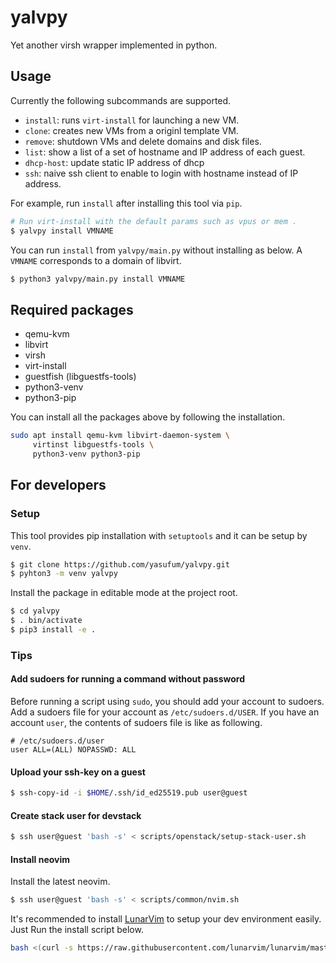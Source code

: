 # yalvpy

Yet another virsh wrapper implemented in python.

## Usage

Currently the following subcommands are supported.

* `install`: runs `virt-install` for launching a new VM.
* `clone`: creates new VMs from a originl template VM. 
* `remove`: shutdown VMs and delete domains and disk files.
* `list`: show a list of a set of hostname and IP address of each guest.
* `dhcp-host`: update static IP address of dhcp
* `ssh`: naive ssh client to enable to login with hostname
  instead of IP address.

For example, run `install` after installing this tool via `pip`.

```sh
# Run virt-install with the default params such as vpus or mem .
$ yalvpy install VMNAME
```

You can run `install` from `yalvpy/main.py` without installing as below.
A `VMNAME` corresponds to a domain of libvirt.

```sh
$ python3 yalvpy/main.py install VMNAME
```


## Required packages

* qemu-kvm
* libvirt
* virsh
* virt-install
* guestfish (libguestfs-tools)
* python3-venv
* python3-pip

You can install all the packages above by following the installation.

```sh
sudo apt install qemu-kvm libvirt-daemon-system \
     virtinst libguestfs-tools \
     python3-venv python3-pip
```

## For developers

### Setup

This tool provides pip installation with `setuptools` and it can be setup
by `venv`.

```sh
$ git clone https://github.com/yasufum/yalvpy.git
$ pyhton3 -m venv yalvpy
```

Install the package in editable mode at the project root.

```sh
$ cd yalvpy
$ . bin/activate
$ pip3 install -e .
```

### Tips

#### Add sudoers for running a command without password

Before running a script using `sudo`, you should add your account to sudoers.
Add a sudoers file for your account as `/etc/sudoers.d/USER`. If you have
an account `user`, the contents of sudoers file is like as following.

```
# /etc/sudoers.d/user
user ALL=(ALL) NOPASSWD: ALL
```

#### Upload your ssh-key on a guest

```sh
$ ssh-copy-id -i $HOME/.ssh/id_ed25519.pub user@guest
```

#### Create stack user for devstack

```sh
$ ssh user@guest 'bash -s' < scripts/openstack/setup-stack-user.sh
```

#### Install neovim

Install the latest neovim.

```sh
$ ssh user@guest 'bash -s' < scripts/common/nvim.sh
```

It's recommended to install
[LunarVim](https://www.lunarvim.org/)
to setup your dev environment easily.
Just Run the install script below.

```sh
bash <(curl -s https://raw.githubusercontent.com/lunarvim/lunarvim/master/utils/installer/install.sh)
```

